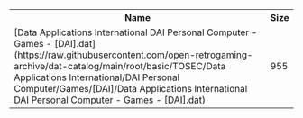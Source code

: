 <table>
<tr><th>Name</th><th>Size</th></tr>
<tr><td>
[Data Applications International DAI Personal Computer - Games - [DAI].dat](https://raw.githubusercontent.com/open-retrogaming-archive/dat-catalog/main/root/basic/TOSEC/Data Applications International/DAI Personal Computer/Games/[DAI]/Data Applications International DAI Personal Computer - Games - [DAI].dat)
</td><td>955</td></tr>
</table>
